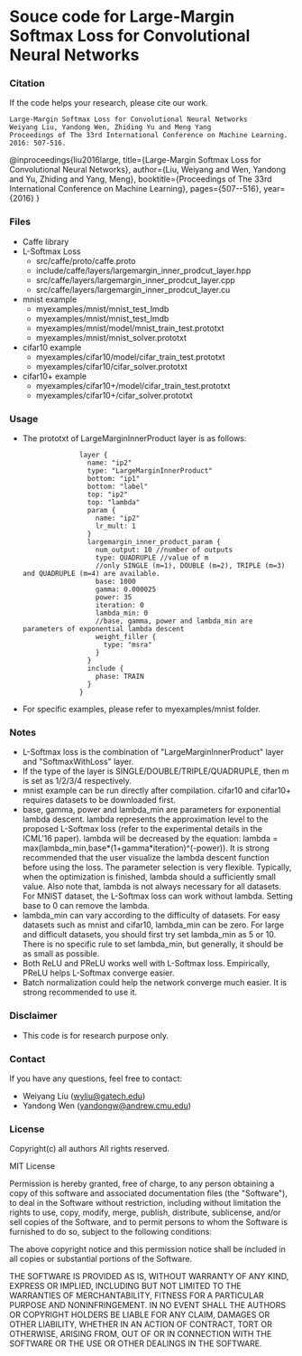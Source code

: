 # Souce code for Large-Margin Softmax Loss for Convolutional Neural Networks

### Citation
If the code helps your research, please cite our work.

    Large-Margin Softmax Loss for Convolutional Neural Networks
    Weiyang Liu, Yandong Wen, Zhiding Yu and Meng Yang
    Proceedings of The 33rd International Conference on Machine Learning. 2016: 507-516.


@inproceedings{liu2016large,
  title={Large-Margin Softmax Loss for Convolutional Neural Networks},
  author={Liu, Weiyang and Wen, Yandong and Yu, Zhiding and Yang, Meng},
  booktitle={Proceedings of The 33rd International Conference on Machine Learning},
  pages={507--516},
  year={2016}
}


### Files
- Caffe library
- L-Softmax Loss
  * src/caffe/proto/caffe.proto
  * include/caffe/layers/largemargin_inner_prodcut_layer.hpp
  * src/caffe/layers/largemargin_inner_prodcut_layer.cpp
  * src/caffe/layers/largemargin_inner_prodcut_layer.cu
- mnist example
  * myexamples/mnist/mnist_test_lmdb
  * myexamples/mnist/mnist_test_lmdb
  * myexamples/mnist/model/mnist_train_test.prototxt
  * myexamples/mnist/mnist_solver.prototxt
- cifar10 example
  * myexamples/cifar10/model/cifar_train_test.prototxt
  * myexamples/cifar10/cifar_solver.prototxt
- cifar10+ example
  * myexamples/cifar10+/model/cifar_train_test.prototxt
  * myexamples/cifar10+/cifar_solver.prototxt

### Usage
- The prototxt of LargeMarginInnerProduct layer is as follows:

                    layer {
                      name: "ip2"
                      type: "LargeMarginInnerProduct"
                      bottom: "ip1"
                      bottom: "label"
                      top: "ip2"
                      top: "lambda"
                      param {
                        name: "ip2"
                        lr_mult: 1
                      }
                      largemargin_inner_product_param {
                        num_output: 10 //number of outputs
                        type: QUADRUPLE //value of m
                        //only SINGLE (m=1), DOUBLE (m=2), TRIPLE (m=3) and QUADRUPLE (m=4) are available.
                        base: 1000
                        gamma: 0.000025
                        power: 35
                        iteration: 0
                        lambda_min: 0
                        //base, gamma, power and lambda_min are parameters of exponential lambda descent
                        weight_filler {
                          type: "msra"
                        }
                      }
                      include {
                        phase: TRAIN
                      }
                    }

- For specific examples, please refer to myexamples/mnist folder.

### Notes
- L-Softmax loss is the combination of "LargeMarginInnerProduct" layer and "SoftmaxWithLoss" layer.
- If the type of the layer is SINGLE/DOUBLE/TRIPLE/QUADRUPLE, then m is set as 1/2/3/4 respectively.
- mnist example can be run directly after compilation. cifar10 and cifar10+ requires datasets to be downloaded first.
- base, gamma, power and lambda_min are parameters for exponential lambda descent. lambda represents the approximation level to the proposed L-Softmax loss (refer to the experimental details in the ICML'16 paper). lambda will be decreased by the equation: lambda = max(lambda_min,base*(1+gamma*iteration)^(-power)). It is strong recommended that the user visualize the lambda descent function before using the loss. The parameter selection is very flexible. Typically, when the optimization is finished, lambda should a sufficiently small value. Also note that, lambda is not always necessary for all datasets. For MNIST dataset, the L-Softmax loss can work without lambda. Setting base to 0 can remove the lambda.
- lambda_min can vary according to the difficulty of datasets. For easy datasets such as mnist and cifar10, lambda_min can be zero. For large and difficult datasets, you should first try set lambda_min as 5 or 10. There is no specific rule to set lambda_min, but generally, it should be as small as possible.
- Both ReLU and PReLU works well with L-Softmax loss. Empirically, PReLU helps L-Softmax converge easier.
- Batch normalization could help the network converge much easier. It is strong recommended to use it.

### Disclaimer
- This code is for research purpose only.

### Contact
If you have any questions, feel free to contact:
- Weiyang Liu (wyliu@gatech.edu)
- Yandong Wen (yandongw@andrew.cmu.edu)


### License
Copyright(c) all authors
All rights reserved.

MIT License

Permission is hereby granted, free of charge, to any person obtaining a copy of this software and associated documentation files (the "Software"), to deal in the Software without restriction, including without limitation the rights to use, copy, modify, merge, publish, distribute, sublicense, and/or sell copies of the Software, and to permit persons to whom the Software is furnished to do so, subject to the following conditions:

The above copyright notice and this permission notice shall be included in all copies or substantial portions of the Software.

THE SOFTWARE IS PROVIDED AS IS, WITHOUT WARRANTY OF ANY KIND, EXPRESS OR IMPLIED, INCLUDING BUT NOT LIMITED TO THE WARRANTIES OF MERCHANTABILITY, FITNESS FOR A PARTICULAR PURPOSE AND NONINFRINGEMENT. IN NO EVENT SHALL THE AUTHORS OR COPYRIGHT HOLDERS BE LIABLE FOR ANY CLAIM, DAMAGES OR OTHER LIABILITY, WHETHER IN AN ACTION OF CONTRACT, TORT OR OTHERWISE, ARISING FROM, OUT OF OR IN CONNECTION WITH THE SOFTWARE OR THE USE OR OTHER DEALINGS IN THE SOFTWARE.

